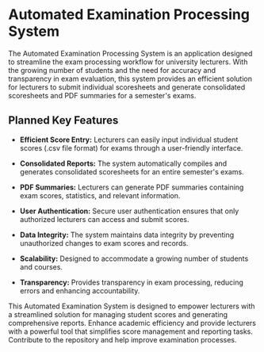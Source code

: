 # Automated Examination Processing System

The Automated Examination Processing System is an application designed to streamline the exam processing workflow for university lecturers. With the growing number of students and the need for accuracy and transparency in exam evaluation, this system provides an efficient solution for lecturers to submit individual scoresheets and generate consolidated scoresheets and PDF summaries for a semester's exams.

## Planned Key Features

- **Efficient Score Entry:** Lecturers can easily input individual student scores (.csv file format) for exams through a user-friendly interface.
    
- **Consolidated Reports:** The system automatically compiles and generates consolidated scoresheets for an entire semester's exams.
    
- **PDF Summaries:** Lecturers can generate PDF summaries containing exam scores, statistics, and relevant information.
    
- **User Authentication:** Secure user authentication ensures that only authorized lecturers can access and submit scores.
    
- **Data Integrity:** The system maintains data integrity by preventing unauthorized changes to exam scores and records.
    
- **Scalability:** Designed to accommodate a growing number of students and courses.
    
- **Transparency:** Provides transparency in exam processing, reducing errors and enhancing accountability.

This Automated Examination System is designed to empower lecturers with a streamlined solution for managing student scores and generating comprehensive reports. Enhance academic efficiency and provide lecturers with a powerful tool that simplifies score management and reporting tasks. Contribute to the repository and help improve examination processes.
